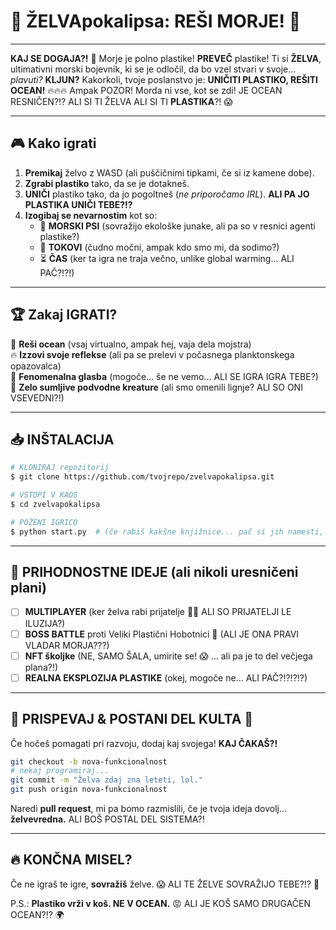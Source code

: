 # 🐢 **ŽELVApokalipsa: REŠI MORJE!** 🌊

---

**KAJ SE DOGAJA?!** 🤯 Morje je polno plastike! **PREVEČ** plastike! Ti si **ŽELVA**, ultimativni morski bojevnik, ki se je odločil, da bo vzel stvari v svoje... _plavuti?_ **KLJUN?** Kakorkoli, tvoje poslanstvo je: **UNIČITI PLASTIKO, REŠITI OCEAN!** 🔥🔥🔥 Ampak POZOR! Morda ni vse, kot se zdi! JE OCEAN RESNIČEN?!? ALI SI TI ŽELVA ALI SI TI **PLASTIKA**?! 😱

---

## 🎮 **Kako igrati**

1. **Premikaj** želvo z WASD (ali puščičnimi tipkami, če si iz kamene dobe).
2. **Zgrabi plastiko** tako, da se je dotakneš. 
3. **UNIČI** plastiko tako, da jo pogoltneš (_ne priporočamo IRL_). **ALI PA JO PLASTIKA UNIČI TEBE?!?**
4. **Izogibaj se nevarnostim** kot so:
   - 🦈 **MORSKI PSI** (sovražijo ekološke junake, ali pa so v resnici agenti plastike?)
   - 🌊 **TOKOVI** (čudno močni, ampak kdo smo mi, da sodimo?)
   - ⏳ **ČAS** (ker ta igra ne traja večno, unlike global warming... ALI PAČ?!?!)

---

## 🏆 **Zakaj IGRATI?**

💚 **Reši ocean** (vsaj virtualno, ampak hej, vaja dela mojstra)  
🔥 **Izzovi svoje reflekse** (ali pa se prelevi v počasnega planktonskega opazovalca)  
🎵 **Fenomenalna glasba** (mogoče... še ne vemo... ALI SE IGRA IGRA TEBE?)  
🦑 **Zelo sumljive podvodne kreature** (ali smo omenili lignje? ALI SO ONI VSEVEDNI?!)

---

## 📥 **INŠTALACIJA**

```sh
# KLONIRAJ repozitorij
$ git clone https://github.com/tvojrepo/zvelvapokalipsa.git

# VSTOPI V KAOS
$ cd zvelvapokalipsa

# POŽENI IGRICO
$ python start.py  # (če rabiš kakšne knjižnice... pač si jih namesti, ALI PA TE NAMESTIJO ONI?!)
```

---

## 🚀 **PRIHODNOSTNE IDEJE (ali nikoli uresničeni plani)**

- [ ] **MULTIPLAYER** (ker želva rabi prijatelje 🐢🐢 ALI SO PRIJATELJI LE ILUZIJA?)
- [ ] **BOSS BATTLE** proti Veliki Plastični Hobotnici 🐙 (ALI JE ONA PRAVI VLADAR MORJA???)
- [ ] **NFT školjke** (NE, SAMO ŠALA, umirite se! 😱 ... ali pa je to del večjega plana?!)
- [ ] **REALNA EKSPLOZIJA PLASTIKE** (okej, mogoče ne... ALI PAČ?!?!?!?)

---

## 📢 **PRISPEVAJ & POSTANI DEL KULTA 🛐**

Če hočeš pomagati pri razvoju, dodaj kaj svojega! **KAJ ČAKAŠ?!**

```sh
git checkout -b nova-funkcionalnost
# nekaj programiraj...
git commit -m "Želva zdaj zna leteti, lol."
git push origin nova-funkcionalnost
```

Naredi **pull request**, mi pa bomo razmislili, če je tvoja ideja dovolj... **želvevredna.** ALI BOŠ POSTAL DEL SISTEMA?!

---

## 🔥 **KONČNA MISEL?**

Če ne igraš te igre, **sovražiš** želve. 😱 ALI TE ŽELVE SOVRAŽIJO TEBE?!? 🤯

P.S.: **Plastiko vrži v koš. NE V OCEAN.** 😡 ALI JE KOŠ SAMO DRUGAČEN OCEAN?!? 🌍